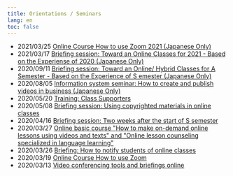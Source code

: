 ```yaml
---
title: Orientations / Seminars
lang: en
toc: false
---
```


* 2021/03/25 [Online Course How to use Zoom 2021 (Japanese Only)](/events/2021-03-25/)
* 2021/03/17 [Briefing session: Toward an Online Classes for 2021 - Based on the Experiense of 2020 (Japanese Only)](/events/2021-03-17/)
* 2020/09/11 [Briefing session: Toward an Online/ Hybrid Classes for A Semester - Based on the Experience of S emester (Japanese Only)](/events/2020-09-11/)
* 2020/08/05 [Information system seminar: How to create and publish videos in business (Japanese Only)](/events/2020-09-02/)
* 2020/05/20 [Training: Class Supporters](2020-05-20/)
* 2020/05/08 [Briefing session: Using copyrighted materials in online classes](2020-05-08/)
* 2020/04/16 [Briefing session: Two weeks after the start of S semester](2020-04-16/)
* 2020/03/27 [Online basic course "How to make on-demand online lessons using videos and texts" and "Online lesson counseling specialized in language learning"](2020-03-27/)  
* 2020/03/26 [Briefing: How to notify students of online classes](2020-03-26/)  
* 2020/03/19 [Online Course How to use Zoom](2020-03-19/)  
* 2020/03/13 [Video conferencing tools and briefings online](2020-03-13/)